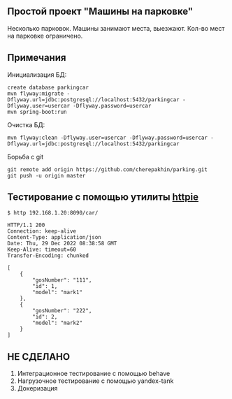 ## Простой проект "Машины на парковке"

Несколько парковок. Машины занимают места, выезжают. Кол-во мест на парковке ограничено.

## Примечания

Инициализация БД:
````shell
create database parkingcar 
mvn flyway:migrate -Dflyway.url=jdbc:postgresql://localhost:5432/parkingcar -Dflyway.user=usercar -Dflyway.password=usercar
mvn spring-boot:run
````
Очистка БД:
````shell
mvn flyway:clean -Dflyway.user=usercar -Dflyway.password=usercar -Dflyway.url=jdbc:postgresql://localhost:5432/parkingcar
````

Борьба с git
````shell
git remote add origin https://github.com/cherepakhin/parking.git
git push -u origin master
````

## Тестирование с помощью утилиты [httpie](https://httpie.io/)
````shell
$ http 192.168.1.20:8090/car/

HTTP/1.1 200 
Connection: keep-alive
Content-Type: application/json
Date: Thu, 29 Dec 2022 08:38:58 GMT
Keep-Alive: timeout=60
Transfer-Encoding: chunked

[
    {
        "gosNumber": "111",
        "id": 1,
        "model": "mark1"
    },
    {
        "gosNumber": "222",
        "id": 2,
        "model": "mark2"
    }
]
````

## НЕ СДЕЛАНО
1. Интеграционное тестирование с помощью behave
2. Нагрузочное тестирование с помощью yandex-tank
3. Докеризация
